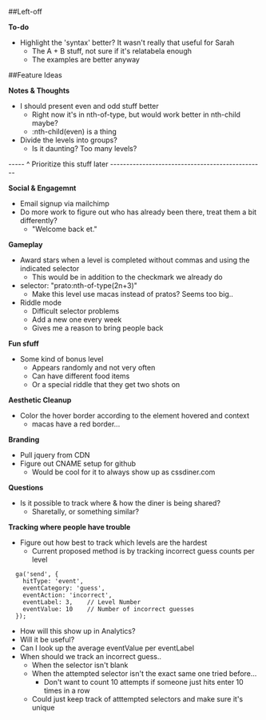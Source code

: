 ##Left-off

**To-do**
* Highlight the 'syntax' better? It wasn't really that useful for Sarah
  * The A + B stuff, not sure if it's relatabela enough
  * The examples are better anyway


##Feature Ideas

**Notes & Thoughts**

* I should present even and odd stuff better
  * Right now it's in nth-of-type, but would work better in nth-child maybe?
  * :nth-child(even) is a thing
* Divide the levels into groups?
  * Is it daunting? Too many levels?

----- ^ Prioritize this stuff later ------------------------------------------------

**Social & Engagemnt**

* Email signup via mailchimp
* Do more work to figure out who has already been there, treat them a bit differently?
  * "Welcome back et."

**Gameplay**

* Award stars when a level is completed without commas and using the indicated selector
  * This would be in addition to the checkmark we already do
* selector: "prato:nth-of-type(2n+3)"
  * Make this level use macas instead of pratos? Seems too big..
* Riddle mode
  * Difficult selector problems
  * Add a new one every week
  * Gives me a reason to bring people back

**Fun sfuff**

* Some kind of bonus level
  * Appears randomly and not very often
  * Can have different food items
  * Or a special riddle that they get two shots on

**Aesthetic Cleanup**

* Color the hover border according to the element hovered and context
  * macas have a red border...

**Branding**

* Pull jquery from CDN
* Figure out CNAME setup for github
  * Would be cool for it to always show up as cssdiner.com

**Questions**

* Is it possible to track where & how the diner is being shared?
  * Sharetally, or something similar?

**Tracking where people have trouble**

* Figure out how best to track which levels are the hardest
  * Current proposed method is by tracking incorrect guess counts per level

```
  ga('send', {
    hitType: 'event',
    eventCategory: 'guess',
    eventAction: 'incorrect',
    eventLabel: 3,    // Level Number
    eventValue: 10    // Number of incorrect guesses
  });
```

* How will this show up in Analytics?
* Will it be useful?
* Can I look up the average eventValue per eventLabel
* When should we track an incorrect guess..
  * When the selector isn't blank
  * When the attempted selector isn't the exact same one tried before...
    * Don't want to count 10 attempts if someone just hits enter 10 times in a row
  * Could just keep track of atttempted selectors and make sure it's unique
